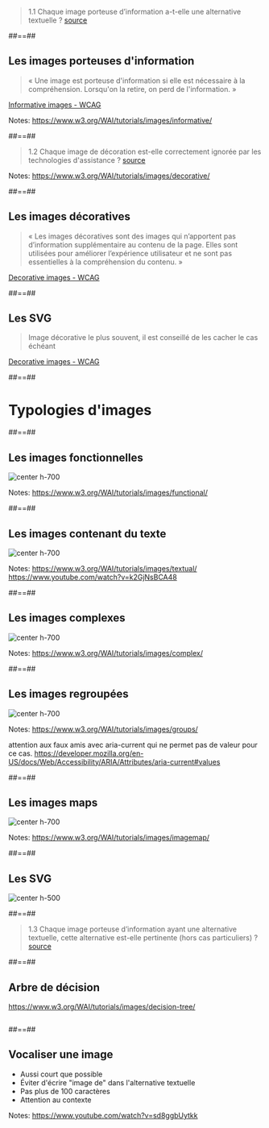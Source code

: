 <!-- .slide: class="quote-slide" -->

> 1.1 Chaque image porteuse d’information a-t-elle une alternative textuelle ?
[source](https://accessibilite.numerique.gouv.fr/methode/criteres-et-tests/#1.1)

##==##

<!-- .slide: class="with-code-bg-dark" -->

## Les images porteuses d'information

> « Une image est porteuse d'information si elle est nécessaire à la compréhension. Lorsqu'on la retire, on perd de l'information. »

<a href="https://www.w3.org/WAI/tutorials/images/informative/">Informative images - WCAG</a>

Notes:
https://www.w3.org/WAI/tutorials/images/informative/

##==##

<!-- .slide: class="quote-slide" -->

> 1.2 Chaque image de décoration est-elle correctement ignorée par les technologies d'assistance ?
[source](https://accessibilite.numerique.gouv.fr/methode/criteres-et-tests/#1.2)

Notes:
https://www.w3.org/WAI/tutorials/images/decorative/

##==##

<!-- .slide: class="with-code-bg-dark" -->

## Les images décoratives

> « Les images décoratives sont des images qui n’apportent pas d’information supplémentaire au contenu de la page. Elles sont utilisées pour améliorer l’expérience utilisateur et ne sont pas essentielles à la compréhension du contenu. »

<a href="https://www.w3.org/WAI/tutorials/images/decorative/">Decorative images - WCAG</a>
<!-- ![center h-700](./assets/images/image-decorative.png) -->

##==##

<!-- .slide: class="with-code-bg-dark" -->

## Les SVG

> Image décorative le plus souvent, il est conseillé de les cacher le cas échéant

<a href="https://www.w3.org/WAI/tutorials/images/decorative/">Decorative images - WCAG</a>
<!-- ![center h-700](./assets/images/image-decorative.png) -->

##==##

<!-- .slide: .slide: data-background="#3d4349" class="transition" -->

# Typologies d'images

##==##

<!-- .slide: class="with-code-bg-dark" -->

## Les images fonctionnelles

![center h-700](./assets/images/image-fonctionnelle.jpeg)

Notes:
https://www.w3.org/WAI/tutorials/images/functional/

##==##

<!-- .slide: class="with-code-bg-dark" -->

## Les images contenant du texte

![center h-700](./assets/images/image-text.webp)


Notes:
https://www.w3.org/WAI/tutorials/images/textual/
https://www.youtube.com/watch?v=k2GjNsBCA48

##==##

<!-- .slide: class="with-code-bg-dark" -->

## Les images complexes

![center h-700](./assets/images/image-complexe.jpg)

Notes:
https://www.w3.org/WAI/tutorials/images/complex/

##==##

<!-- .slide: class="with-code-bg-dark" -->

## Les images regroupées

![center h-700](./assets/images/image-regroupees.png)


Notes:
https://www.w3.org/WAI/tutorials/images/groups/

attention aux faux amis avec aria-current qui ne permet pas de valeur pour ce cas.
https://developer.mozilla.org/en-US/docs/Web/Accessibility/ARIA/Attributes/aria-current#values

##==##

## Les images maps

![center h-700](./assets/images/image-maps.png)

Notes:
https://www.w3.org/WAI/tutorials/images/imagemap/

##==##

<!-- .slide: class="with-code-bg-dark" -->

## Les SVG

![center h-500](./assets/images/thumb-up-svg.svg)


##==##

<!-- .slide: class="quote-slide" -->

> 1.3 Chaque image porteuse d’information ayant une alternative textuelle, cette alternative est-elle pertinente (hors cas particuliers) ?
[source](https://accessibilite.numerique.gouv.fr/methode/criteres-et-tests/#1.3)
<!-- WCAG propose un decision tree particulièrement efficace -->

##==##

<!-- .slide: class="with-code-bg-dark" -->

## Arbre de décision

https://www.w3.org/WAI/tutorials/images/decision-tree/

<img src="./assets/images/qr-decision-tree.png" alt="" class="center h-500"/>


##==##

## Vocaliser une image

- Aussi court que possible
- Éviter d'écrire "image de" dans l'alternative textuelle
- Pas plus de 100 caractères
- Attention au contexte

Notes:
https://www.youtube.com/watch?v=sd8ggbUytkk
